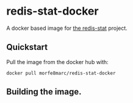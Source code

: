 # redis-stat-docker
A docker based image for [the redis-stat](https://github.com/junegunn/redis-stat) project.

## Quickstart
Pull the image from the docker hub with:
```
docker pull morfe8marc/redis-stat-docker
```

## Building the image.
